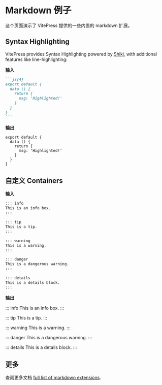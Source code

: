 # Markdown 例子

这个页面演示了 VitePress 提供的一些内置的 markdown 扩展。

## Syntax Highlighting

VitePress provides Syntax Highlighting powered by [Shiki](https://github.com/shikijs/shiki), with additional features like line-highlighting:

**输入**

````md
```js{4}
export default {
  data () {
    return {
      msg: 'Highlighted!'
    }
  }
}
```
````

**输出**

```js{4}
export default {
  data () {
    return {
      msg: 'Highlighted!'
    }
  }
}
```

## 自定义 Containers

**输入**

```md
::: info
This is an info box.
:::

::: tip
This is a tip.
:::

::: warning
This is a warning.
:::

::: danger
This is a dangerous warning.
:::

::: details
This is a details block.
:::
```

**输出**

::: info
This is an info box.
:::

::: tip
This is a tip.
:::

::: warning
This is a warning.
:::

::: danger
This is a dangerous warning.
:::

::: details
This is a details block.
:::

## 更多

查阅更多文档 [full list of markdown extensions](https://vitepress.dev/guide/markdown).

